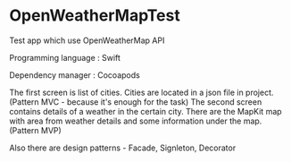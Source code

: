 # OpenWeatherMapTest
Test app which use OpenWeatherMap API

Programming language : Swift

Dependency manager : Cocoapods


The first screen is list of cities. Cities are located in a json file in project. (Pattern MVC - because it's enough for the task)
The second screen contains details of a weather in the certain city. There are the MapKit map with area from weather details and some information under the map. (Pattern MVP)

Also there are design patterns - Facade, Signleton, Decorator
